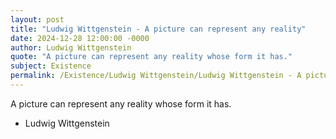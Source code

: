 ```yaml
---
layout: post
title: "Ludwig Wittgenstein - A picture can represent any reality"
date: 2024-12-28 12:00:00 -0000
author: Ludwig Wittgenstein
quote: "A picture can represent any reality whose form it has."
subject: Existence
permalink: /Existence/Ludwig Wittgenstein/Ludwig Wittgenstein - A picture can represent any reality
---
```


A picture can represent any reality whose form it has.

- Ludwig Wittgenstein
